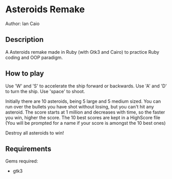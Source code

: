 # Asteroids Remake

Author: Ian Caio

## Description

A Asteroids remake made in Ruby (with Gtk3 and Cairo) to practice Ruby coding and OOP paradigm.

## How to play

Use 'W' and 'S' to accelerate the ship forward or backwards.
Use 'A' and 'D' to turn the ship.
Use 'space' to shoot.

Initially there are 10 asteroids, being 5 large and 5 medium sized.
You can run over the bullets you have shot without losing, but you can't hit any asteroid.
The score starts at 1 million and decreases with time, so the faster you win, higher the score.
The 10 best scores are kept in a HighScore file (You will be prompted for a name if your score is amongst
the 10 best ones)

Destroy all asteroids to win!

## Requirements

Gems required:
- gtk3
